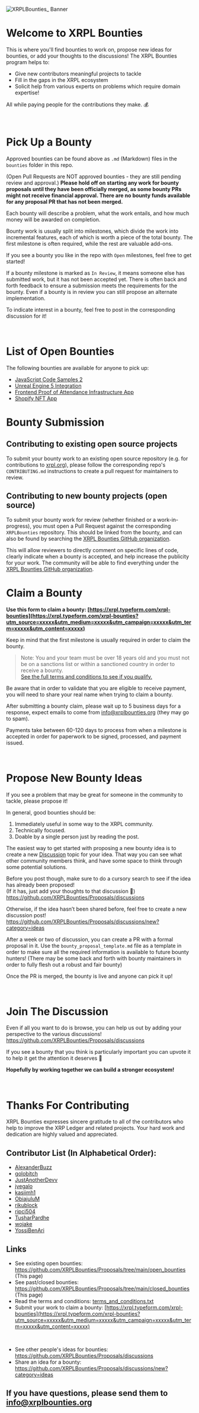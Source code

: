 ![XRPLBounties_ Banner](https://user-images.githubusercontent.com/81505/187058580-15bde16a-18b8-47b4-940f-80401564a99c.png)

# Welcome to XRPL Bounties

This is where you'll find bounties to work on, propose new ideas for bounties, or add your thoughts to the discussions!
The XRPL Bounties program helps to:

- Give new contributors meaningful projects to tackle
- Fill in the gaps in the XRPL ecosystem
- Solicit help from various experts on problems which require domain expertise!

All while paying people for the contributions they make. 💰

<br>

# Pick Up a Bounty

Approved bounties can be found above as `.md` (Markdown) files in the `bounties` folder in this repo.

(Open Pull Requests are NOT approved bounties - they are still pending review and approval.)
**Please hold off on starting any work for bounty proposals until they have been officially merged, as some bounty PRs might not receive financial approval. There are no bounty funds available for any proposal PR that has not been merged.**

Each bounty will describe a problem, what the work entails, and how much money will be awarded on completion.

Bounty work is usually split into milestones, which divide the work into incremental features, each of which is worth a piece of the total bounty. The first milestone is often required, while the rest are valuable add-ons.

If you see a bounty you like in the repo with `Open` milestones, feel free to get started!

If a bounty milestone is marked as `In Review`, it means someone else has submitted work, but it has not been accepted yet. There is often back and forth feedback to ensure a submission meets the requirements for the bounty. Even if a bounty is in review you can still propose an alternate implementation.

To indicate interest in a bounty, feel free to post in the corresponding discussion for it!

<br>

# List of Open Bounties

The following bounties are available for anyone to pick up:

- [JavaScript Code Samples 2](https://github.com/XRPLBounties/Proposals/blob/main/open_bounties/0077%20JavaScript%20Code%20Samples%202.md)
- [Unreal Engine 5 Integration](https://github.com/XRPLBounties/Proposals/blob/main/open_bounties/0014%20Unreal%20Engine%205%20Integration.md)
- [Frontend Proof of Attendance Infrastructure App](https://github.com/XRPLBounties/Proposals/blob/main/open_bounties/0019%20Proof%20of%20Attendance%20Infrastructure.md)
- [Shopify NFT App](https://github.com/XRPLBounties/Proposals/blob/main/open_bounties/0052%20Shopify%20NFT%20App.md)
  <br>

# Bounty Submission

## Contributing to existing open source projects

To submit your bounty work to an existing open source repository (e.g. for contributions to [xrpl.org](https://github.com/XRPLF/xrpl-dev-portal)), please follow the corresponding repo's `CONTRIBUTING.md` instructions to create a pull request for maintainers to review.

## Contributing to new bounty projects (open source)

To submit your bounty work for review (whether finished or a work-in-progress), you must open a Pull Request against the corresponding `XRPLBounties` repository. This should be linked from the bounty, and can also be found by searching the [XRPL Bounties GitHub organization](https://github.com/XRPLBounties).

This will allow reviewers to directly comment on specific lines of code, clearly indicate when a bounty is accepted, and help increase the publicity for your work. The community will be able to find everything under the [XRPL Bounties GitHub organization](https://github.com/XRPLBounties).
<br>

# Claim a Bounty

**Use this form to claim a bounty: [https://xrpl.typeform.com/xrpl-bounties](https://xrpl.typeform.com/xrpl-bounties?utm_source=xxxxx&utm_medium=xxxxx&utm_campaign=xxxxx&utm_term=xxxxx&utm_content=xxxxx)**

Keep in mind that the first milestone is usually required in order to claim the bounty.

> Note: You and your team must be over 18 years old and you must not be on a sanctions list or within a sanctioned country in order to receive a bounty. <br>[See the full terms and conditions to see if you qualify.](terms_and_conditions.txt)

Be aware that in order to validate that you are eligible to receive payment, you will need to share your real name when trying to claim a bounty.

After submitting a bounty claim, please wait up to 5 business days for a response, expect emails to come from info@xrplbounties.org (they may go to spam).

Payments take between 60-120 days to process from when a milestone is accepted in order for paperwork to be signed, processed, and payment issued.

<br>

# Propose New Bounty Ideas

If you see a problem that may be great for someone in the community to tackle, please propose it!

In general, good bounties should be:

1. Immediately useful in some way to the XRPL community.
2. Technically focused.
3. Doable by a single person just by reading the post.

The easiest way to get started with proposing a new bounty idea is to create a new [Discussion](https://github.com/XRPLBounties/Proposals/discussions) topic for your idea. That way you can see what other community members think, and have some space to think through some potential solutions.

Before you post though, make sure to do a cursory search to see if the idea has already been proposed! <br>
(If it has, just add your thoughts to that discussion 🙂) <br>
https://github.com/XRPLBounties/Proposals/discussions

Otherwise, if the idea hasn’t been shared before, feel free to create a new discussion post! <br> https://github.com/XRPLBounties/Proposals/discussions/new?category=ideas

After a week or two of discussion, you can create a PR with a formal proposal in it. Use the `bounty_proposal_template.md` file as a template in order to make sure all the required information is available to future bounty hunters! (There may be some back and forth with bounty maintainers in order to fully flesh out a robust and fair bounty)

Once the PR is merged, the bounty is live and anyone can pick it up!

<br>

# Join The Discussion

Even if all you want to do is browse, you can help us out by adding your perspective to the various discussions!
https://github.com/XRPLBounties/Proposals/discussions

If you see a bounty that you think is particularly important you can upvote it to help it get the attention it deserves 🙂

**Hopefully by working together we can build a stronger ecosystem!**

<br>

# Thanks For Contributing

XRPL Bounties expresses sincere gratitude to all of the contributors who help to improve the XRP Ledger and related projects. Your hard work and dedication are highly valued and appreciated.

## Contributor List (In Alphabetical Order):

- [AlexanderBuzz](https://github.com/AlexanderBuzz)
- [golobitch](https://github.com/golobitch)
- [JustAnotherDevv](https://github.com/JustAnotherDevv)
- [jvegalo](https://github.com/jvegalo)
- [kasiimh1](https://github.com/kasiimh1)
- [ObiajuluM](https://github.com/ObiajuluM)
- [rikublock](https://github.com/rikublock)
- [ripci504](https://github.com/ripci504)
- [TusharPardhe](https://github.com/TusharPardhe)
- [wojake](https://github.com/wojake)
- [YossiBenAri](https://github.com/YossiBenAri)

## Links

- See existing open bounties: https://github.com/XRPLBounties/Proposals/tree/main/open_bounties (This page)
- See past/closed bounties: https://github.com/XRPLBounties/Proposals/tree/main/closed_bounties (This page)
- Read the terms and conditions: [terms_and_conditions.txt](terms_and_conditions.txt)
- Submit your work to claim a bounty: [https://xrpl.typeform.com/xrpl-bounties](https://xrpl.typeform.com/xrpl-bounties?utm_source=xxxxx&utm_medium=xxxxx&utm_campaign=xxxxx&utm_term=xxxxx&utm_content=xxxxx)

<br>

- See other people's ideas for bounties: https://github.com/XRPLBounties/Proposals/discussions
- Share an idea for a bounty: https://github.com/XRPLBounties/Proposals/discussions/new?category=ideas

## If you have questions, please send them to info@xrplbounties.org
